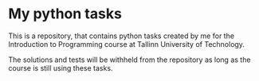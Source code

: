 # My python tasks

This is a repository, that contains python tasks created by me for
the Introduction to Programming course at Tallinn University of Technology.

The solutions and tests will be withheld from the repository as long as the course is still using these tasks.